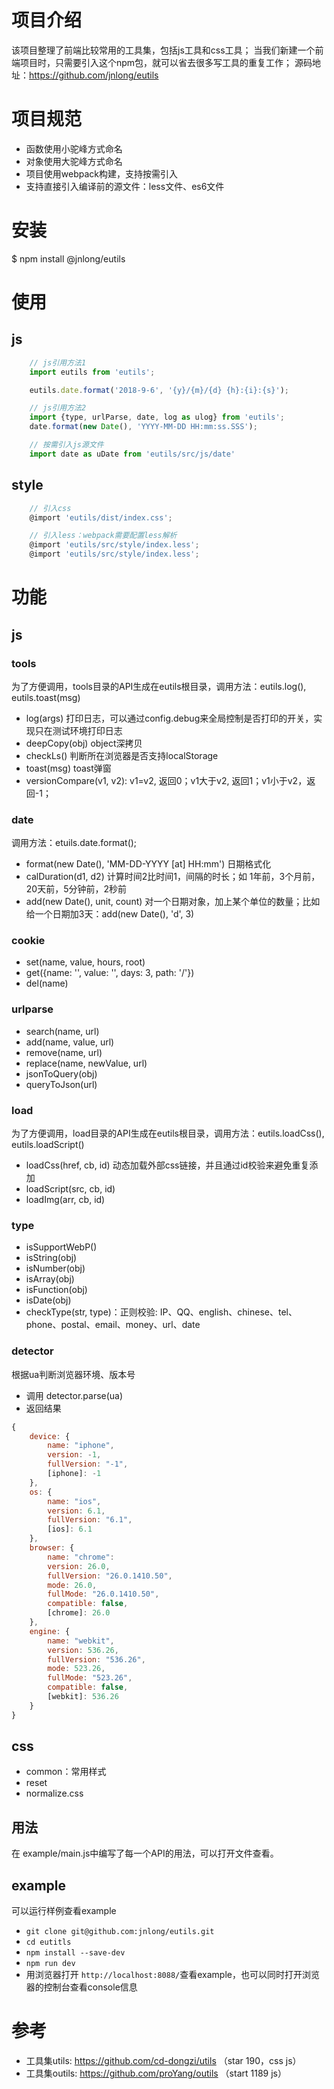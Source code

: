# 项目介绍

该项目整理了前端比较常用的工具集，包括js工具和css工具；
当我们新建一个前端项目时，只需要引入这个npm包，就可以省去很多写工具的重复工作；
源码地址：https://github.com/jnlong/eutils

# 项目规范
* 函数使用小驼峰方式命名
* 对象使用大驼峰方式命名
* 项目使用webpack构建，支持按需引入
* 支持直接引入编译前的源文件：less文件、es6文件

# 安装
$ npm install @jnlong/eutils

# 使用
## js
``` javascript
    // js引用方法1
    import eutils from 'eutils';

    eutils.date.format('2018-9-6', '{y}/{m}/{d} {h}:{i}:{s}');

    // js引用方法2
    import {type, urlParse, date, log as ulog} from 'eutils';
    date.format(new Date(), 'YYYY-MM-DD HH:mm:ss.SSS');

    // 按需引入js源文件
    import date as uDate from 'eutils/src/js/date'
```
## style
``` javascript
    // 引入css
    @import 'eutils/dist/index.css';

    // 引入less：webpack需要配置less解析
    @import 'eutils/src/style/index.less';
    @import 'eutils/src/style/index.less';
```
# 功能
## js

### tools
为了方便调用，tools目录的API生成在eutils根目录，调用方法：eutils.log(), eutils.toast(msg)

* log(args) 打印日志，可以通过config.debug来全局控制是否打印的开关，实现只在测试环境打印日志
* deepCopy(obj) object深拷贝
* checkLs() 判断所在浏览器是否支持localStorage
* toast(msg) toast弹窗
* versionCompare(v1, v2): v1=v2, 返回0；v1大于v2, 返回1；v1小于v2，返回-1；

### date
调用方法：etuils.date.format();

* format(new Date(), 'MM-DD-YYYY [at] HH:mm') 日期格式化
* calDuration(d1, d2) 计算时间2比时间1，间隔的时长；如 1年前，3个月前，20天前，5分钟前，2秒前
* add(new Date(), unit, count) 对一个日期对象，加上某个单位的数量；比如给一个日期加3天：add(new Date(), 'd', 3)

### cookie
* set(name, value, hours, root)
* get({name: '', value: '', days: 3, path: '/'})
* del(name)

### urlparse
* search(name, url)
* add(name, value, url)
* remove(name, url)
* replace(name, newValue, url)
* jsonToQuery(obj)
* queryToJson(url)

### load
为了方便调用，load目录的API生成在eutils根目录，调用方法：eutils.loadCss(), eutils.loadScript()

* loadCss(href, cb, id) 动态加载外部css链接，并且通过id校验来避免重复添加
* loadScript(src, cb, id)
* loadImg(arr, cb, id)

### type
* isSupportWebP()
* isString(obj)
* isNumber(obj)
* isArray(obj)
* isFunction(obj)
* isDate(obj)
* checkType(str, type)：正则校验: IP、QQ、english、chinese、tel、phone、postal、email、money、url、date

### detector
根据ua判断浏览器环境、版本号

* 调用 detector.parse(ua)
* 返回结果

``` javascript
{
    device: {
        name: "iphone",
        version: -1,
        fullVersion: "-1",
        [iphone]: -1
    },
    os: {
        name: "ios",
        version: 6.1,
        fullVersion: "6.1",
        [ios]: 6.1
    },
    browser: {
        name: "chrome":
        version: 26.0,
        fullVersion: "26.0.1410.50",
        mode: 26.0,
        fullMode: "26.0.1410.50",
        compatible: false,
        [chrome]: 26.0
    },
    engine: {
        name: "webkit",
        version: 536.26,
        fullVersion: "536.26",
        mode: 523.26,
        fullMode: "523.26",
        compatible: false,
        [webkit]: 536.26
    }
}
```

## css
* common：常用样式
* reset
* normalize.css

## 用法
在 example/main.js中编写了每一个API的用法，可以打开文件查看。

## example
可以运行样例查看example

* ```git clone git@github.com:jnlong/eutils.git```
* ```cd eutitls```
* ```npm install --save-dev```
* ```npm run dev```
* 用浏览器打开 ```http://localhost:8088/```查看example，也可以同时打开浏览器的控制台查看console信息

# 参考
* 工具集utils:  https://github.com/cd-dongzi/utils （star 190，css js）
* 工具集outils: https://github.com/proYang/outils （start 1189 js）
